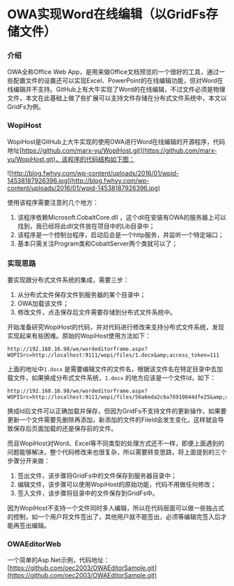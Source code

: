 # OWA实现Word在线编辑（以GridFs存储文件）

### 介绍

OWA全称Office Web App，是用来做Office文档预览的一个很好的工具，通过一些配置文件的设置还可以实现Excel、PowerPoint的在线编辑功能，但对Word在线编辑并不支持。GitHub上有大牛实现了Word的在线编辑，不过文件必须是物理文件，本文在此基础上做了些扩展可以支持文件存储在分布式文件系统中，本文以GridFs为例。

### WopiHost

WopiHost是GitHub上大牛实现的使用OWA进行Word在线编辑的开源程序，代码地址[https://github.com/marx-yu/WopiHost.git](https://github.com/marx-yu/WopiHost.git)，该程序的代码结构如下图：

![http://blog.fwhyy.com/wp-content/uploads/2016/01/wpid-14538187926396.jpg](http://blog.fwhyy.com/wp-content/uploads/2016/01/wpid-14538187926396.jpg)

使用该程序需要注意的几个地方：

1. 该程序依赖Microsoft.CobaltCore.dll ，这个dll在安装有OWA的服务器上可以找到，我已经将此dll文件放在项目中的Lib目录中；
2. 该程序是一个控制台程序，启动后会是一个http服务，并监听一个特定端口；
3. 基本只需关注Program类和CobaltServer两个类就可以了；

### 实现思路

要实现跟分布式文件系统的集成，需要三步：

1. 从分布式文件保存文件到服务器的某个目录中；
2. OWA加载该文件；
3. 修改文件，点击保存后文件需要存储到分布式文件系统中。

开始准备研究WopiHost的代码，并对代码进行修改来支持分布式文件系统，发现实现起来有些困难。原始的WopiHost使用方法如下：

```
http://192.168.16.98/we/wordeditorframe.aspx?WOPISrc=http://localhost:9111/wopi/files/1.docx&amp;access_token=111
```

上面的地址中`1.docx` 是需要编辑文件的文件名，根据该文件名在特定目录中去加载文件，如果换成分布式文件系统，`1.docx` 的地方应该是一个文件Id，如下：

```
http://192.168.16.98/we/wordeditorframe.aspx?WOPISrc=http://localhost:9111/wopi/files/56a6eda2c6a76910844dfe25&amp;access_token=111
```

换成Id后文件可以正确加载并保存，但因为GridFs不支持文件的更新操作，如果要更新一个文件需要先删除再添加，新添加的文件的FileId会发生变化，这样就会导致保存后页面加载的还是保存前的文件。

而且WopiHost对Word、Excel等不同类型的处理方式还不一样，即便上面遇到的问题能够解决，整个代码修改来也很复杂，所以需要转变思路，将上面提到的三个步骤分开来做：

1. 签出文件，该步骤将GridFs中的文件保存到服务器目录中；
2. 编辑文件，该步骤可以使用WopiHost的原始功能，代码不用做任何修改；
3. 签入文件，该步骤将目录中的文件保存到GridFs中。

因为WopiHost不支持一个文件同时多人编辑，所以在代码层面可以做一些独占式的控制，如一个用户将文件签出了，其他用户就不能签出，必须等编辑完签入后才能再签出编辑。

### OWAEditorWeb

一个简单的Asp.Net示例，代码地址：[https://github.com/oec2003/OWAEditorSample.git](https://github.com/oec2003/OWAEditorSample.git)